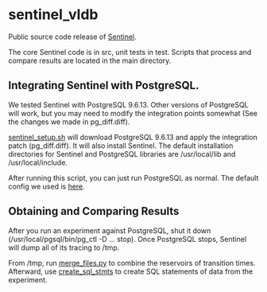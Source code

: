 # sentinel_vldb
Public source code release of [Sentinel](http://www.vldb.org/pvldb/vol13/p2720-glasbergen.pdf).

The core Sentinel code is in src, unit tests in test. Scripts that process and compare results are
located in the main directory.

## Integrating Sentinel with PostgreSQL.

We tested Sentinel with PostgreSQL 9.6.13. Other versions of PostgreSQL will work, but you may need to modify the integration
points somewhat (See the changes we made in pg_diff.diff).

[sentinel_setup.sh](https://github.com/bglasber/sentinel_vldb/blob/main/sentinel_setup.sh) will download PostgreSQL 9.6.13 and apply the integration patch (pg_diff.diff). It will also install Sentinel. The default installation directories for Sentinel and PostgreSQL libraries are /usr/local/lib and /usr/local/include.

After running this script, you can just run PostgreSQL as normal. The default config we used is [here](https://github.com/bglasber/sentinel_vldb/blob/main/sentinel_postgresql.conf).

## Obtaining and Comparing Results

After you run an experiment against PostgreSQL, shut it down (/usr/local/pgsql/bin/pg_ctl -D ... stop). Once PostgreSQL stops, Sentinel will dump all of its tracing to /tmp.

From /tmp, run [merge_files.py](https://github.com/bglasber/sentinel_vldb/blob/main/merge_files.py) to combine the reservoirs of transition times. Afterward, use [create_sql_stmts](https://github.com/bglasber/sentinel_vldb/blob/main/create_sql_stmts.py) to create SQL statements of data from the experiment. 


